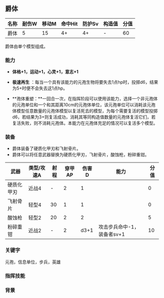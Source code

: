 ## 爵体

| 名称 | 耐伤W | 移动M | 命中Hit | 防护Sv | 构造值 | 分值 |
| ---- | ----- | ----- | ------- | ------ | ------ | ---- |
| 爵体 | 5     | 15    | 4+      | 4+     | -      | 60   |

爵体由单个模型组成。

### 能力

- **体格+1，运动+1，心灵+1，意志+1**

- **极速再生** ：每当一个具有该能力的元孢生物将要失去1点hp时，投掷d6，结果为5+时便不会失去这1点hp。 
- **孢体重塑：**一回合一次，在指挥阶段可以使用该能力，选择一个非元孢体的元孢单位和一个和其距离10cm的元孢体单位，该元孢单位可以消耗该元孢体模型任意数量的元孢体模型以复活死去的模型，为每个需要复活的模型投掷d6，若结果为3+则复活成功，消耗其等同构造值数量的元孢体复活它们，若复活失败，则不消耗元孢体。本能力在元孢体充足的情况可以复活多个模型。

### 装备

- 爵体装备了硬质化甲刃和飞射骨片。
- 爵体可以将任意武器替换为硬质化甲刃，飞射骨片，酸蚀枪，粉碎重钳。

| 武器       | 类型/攻速A | 射程 | 穿甲AP | 伤害D | 能力                       | 分值 |
| ---------- | ---------- | ---- | ------ | ----- | -------------------------- | ---- |
| 硬质化甲刃 | 近战4      | -    | 2      | 1     |                            | 0    |
| 飞射骨片   | 轻型4      | 30   | 1      | 1     |                            | 0    |
| 酸蚀枪     | 轻型2      | 20   | 2      | 2     |                            | 5    |
| 粉碎重钳   | 近战2      | -    | 2      | d3+1  | 攻击步兵命中-1，装备者sv+1 | 10   |

### **关键字**

元孢，信息单位，步兵，英雄

### 指挥技能



### 背景



